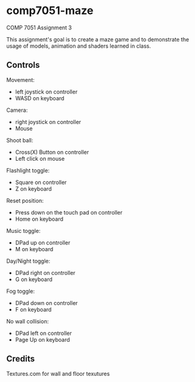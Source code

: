 # comp7051-maze
COMP 7051 Assignment 3

This assignment's goal is to create a maze game and to demonstrate the usage of models, animation and shaders learned in class.

## Controls

Movement:
- left joystick on controller
- WASD on keyboard

Camera:
- right joystick on controller
- Mouse

Shoot ball:
- Cross(X) Button on controller
- Left click on mouse

Flashlight toggle:
- Square on controller
- Z on keyboard

Reset position:
- Press down on the touch pad on controller
- Home on keyboard

Music toggle:
- DPad up on controller
- M on keyboard

Day/Night toggle:
- DPad right on controller
- G on keyboard

Fog toggle:
- DPad down on controller
- F on keyboard

No wall collision:
- DPad left on controller
- Page Up on keyboard


## Credits
Textures.com for wall and floor texutures
